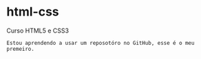 # html-css
 Curso HTML5 e CSS3

    Estou aprendendo a usar um reposotóro no GitHub, esse é o meu premeiro.